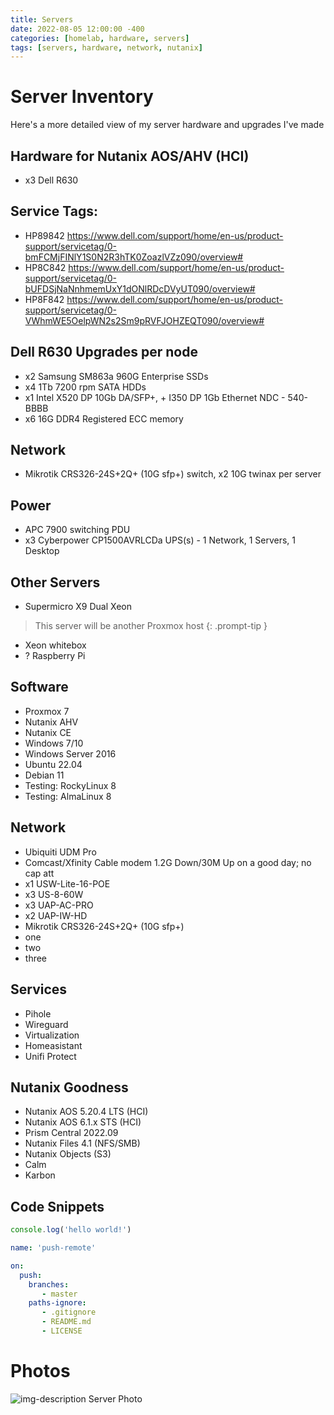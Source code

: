 ```yaml
---
title: Servers
date: 2022-08-05 12:00:00 -400
categories: [homelab, hardware, servers]
tags: [servers, hardware, network, nutanix]
---
```


# Server Inventory

Here's a more detailed view of my server hardware and upgrades I've made

## Hardware for Nutanix AOS/AHV (HCI)
* x3 Dell R630

## Service Tags:
* HP89842 https://www.dell.com/support/home/en-us/product-support/servicetag/0-bmFCMjFINlY1S0N2R3hTK0ZoazlVZz090/overview#
* HP8C842 https://www.dell.com/support/home/en-us/product-support/servicetag/0-bUFDSjNaNnhmemUxY1dONlRDcDVyUT090/overview#
* HP8F842 https://www.dell.com/support/home/en-us/product-support/servicetag/0-VWhmWE5OelpWN2s2Sm9pRVFJOHZEQT090/overview#

## Dell R630 Upgrades per node
* x2 Samsung SM863a 960G Enterprise SSDs
* x4 1Tb 7200 rpm SATA HDDs
* x1 Intel X520 DP 10Gb DA/SFP+, + I350 DP 1Gb Ethernet NDC - 540-BBBB
* x6 16G DDR4 Registered ECC memory 

## Network
* Mikrotik CRS326-24S+2Q+ (10G sfp+) switch, x2 10G twinax per server

## Power
* APC 7900 switching PDU
* x3 Cyberpower CP1500AVRLCDa UPS(s) - 1 Network, 1 Servers, 1 Desktop

## Other Servers
* Supermicro X9 Dual Xeon
> This server will be another Proxmox host {: .prompt-tip }

* Xeon whitebox
* ? Raspberry Pi

## Software
* Proxmox 7
* Nutanix AHV
* Nutanix CE
* Windows 7/10
* Windows Server 2016
* Ubuntu 22.04
* Debian 11
* Testing: RockyLinux 8
* Testing: AlmaLinux 8

## Network
* Ubiquiti UDM Pro
* Comcast/Xfinity Cable modem 1.2G Down/30M Up on a good day; no cap att
* x1 USW-Lite-16-POE
* x3 US-8-60W
* x3 UAP-AC-PRO
* x2 UAP-IW-HD
* Mikrotik CRS326-24S+2Q+ (10G sfp+)
* one
* two
* three

## Services
* Pihole
* Wireguard
* Virtualization
* Homeasistant
* Unifi Protect

## Nutanix Goodness
* Nutanix AOS 5.20.4 LTS (HCI)
* Nutanix AOS 6.1.x STS (HCI)
* Prism Central 2022.09
* Nutanix Files 4.1 (NFS/SMB)
* Nutanix Objects (S3)
* Calm
* Karbon

## Code Snippets
```javascript
console.log('hello world!')
```

```yml
name: 'push-remote'

on:
  push:
    branches:
       - master
    paths-ignore:
       - .gitignore
       - README.md
       - LICENSE
```

# Photos

![img-description](https://images.pexels.com/photos/1148820/pexels-photo-1148820.jpeg?auto=compress&cs=tinysrgb&w=800) Server Photo
